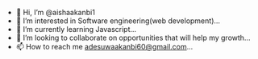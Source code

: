 - 👋 Hi, I’m @aishaakanbi1
- 👀 I’m interested in Software engineering(web development)...
- 🌱 I’m currently learning Javascript...
- 💞️ I’m looking to collaborate on opportunities that will help my growth...
- 📫 How to reach me adesuwaakanbi60@gmail.com...

<!---
aishaakanbi1/aishaakanbi1 is a ✨ special ✨ repository because its `README.md` (this file) appears on your GitHub profile.
You can click the Preview link to take a look at your changes.
--->
